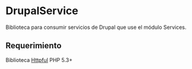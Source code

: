 DrupalService
=============

Biblioteca para consumir servicios de Drupal que use el módulo Services.

## Requerimiento

Biblioteca [Httpful](https://github.com/nategood/httpful)
PHP 5.3+
